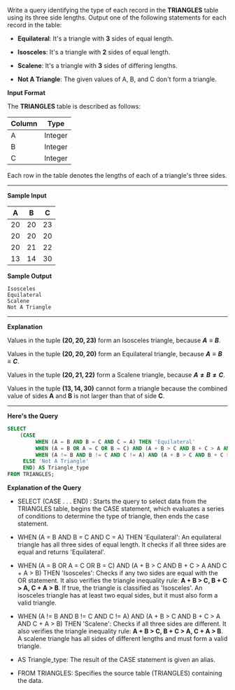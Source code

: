 Write a query identifying the type of each record in the __TRIANGLES__ table using its three side lengths. Output one of the following statements for each record in the table:

- __Equilateral__: It's a triangle with **3** sides of equal length.

- __Isosceles__: It's a triangle with **2** sides of equal length.

- __Scalene__: It's a triangle with **3** sides of differing lengths.

- __Not A Triangle__: The given values of A, B, and C don't form a triangle.
  
__Input Format__

The __TRIANGLES__ table is described as follows:

|Column       | Type                     
|------------ | ---------
|A            | Integer
|B            | Integer
|C            | Integer

Each row in the table denotes the lengths of each of a triangle's three sides.

-------------------------------

__Sample Input__

|A       |B      |C                     
|------- |------ |------
|20      |20     |23
|20      |20     |20
|20      |21     |22
|13      |14     |30

__Sample Output__

```
Isosceles
Equilateral
Scalene
Not A Triangle
```
------------------------------------

__Explanation__

Values in the tuple __$(20, 20, 23)$__ form an Isosceles triangle, because __$`A \equiv B`$__. 

Values in the tuple __$(20, 20, 20)$__ form an Equilateral triangle, because __$`A \equiv B \equiv C`$__.

Values in the tuple __$(20, 21, 22)$__ form a Scalene triangle, because __$`A \neq B \neq C`$__.

Values in the tuple __$(13, 14, 30)$__ cannot form a triangle because the combined value of sides __A__ and __B__ is not larger than that of side __C__.

------------------------------------------

**Here's the Query**
```SQL
SELECT 
    (CASE 
         WHEN (A = B AND B = C AND C = A) THEN 'Equilateral'
         WHEN (A = B OR A = C OR B = C) AND (A + B > C AND B + C > A AND C + A > B) THEN 'Isosceles'
         WHEN (A != B AND B != C AND C != A) AND (A + B > C AND B + C > A AND C + A > B) THEN 'Scalene'
     ELSE 'Not A Triangle'
     END) AS Triangle_type
FROM TRIANGLES;
```

**Explanation of the Query**

- SELECT (CASE . . . END) : Starts the query to select data from the TRIANGLES table, begins the CASE statement, which evaluates a series of conditions to determine the type of triangle, then ends the case statement.

- WHEN (A = B AND B = C AND C = A) THEN 'Equilateral': An equilateral triangle has all three sides of equal length. It checks if all three sides are equal and returns 'Equilateral'.

- WHEN (A = B OR A = C OR B = C) AND (A + B > C AND B + C > A AND C + A > B) THEN 'Isosceles': Checks if any two sides are equal with the OR statement. It also verifies the triangle inequality rule: __A + B > C, B + C > A, C + A > B__. If true, the triangle is classified as 'Isosceles'. An isosceles triangle has at least two equal sides, but it must also form a valid triangle.

- WHEN (A != B AND B != C AND C != A) AND (A + B > C AND B + C > A AND C + A > B) THEN 'Scalene': Checks if all three sides are different. It also verifies the triangle inequality rule: __A + B > C, B + C > A, C + A > B__. A scalene triangle has all sides of different lengths and must form a valid triangle.

- AS Triangle_type: The result of the CASE statement is given an alias.

- FROM TRIANGLES: Specifies the source table (TRIANGLES) containing the data.
